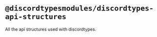# `@discordtypesmodules/discordtypes-api-structures`

All the api structures used with discordtypes.
